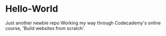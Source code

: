 # Hello-World
Just another newbie repo
Working my way through Codecademy's online course, 'Build websites from scratch'.
